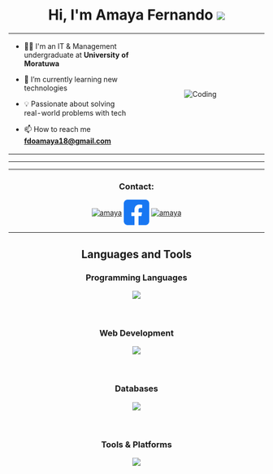 



<h1 align="center">Hi, I'm Amaya Fernando <img src='https://raw.githubusercontent.com/MartinHeinz/MartinHeinz/master/wave.gif' height= 35px></h1>



<!--- About -->
<table align="center">
  <tr>
    <td width="50%" align="left">
    
- 🧑‍🎓 I'm an IT & Management undergraduate at **University of Moratuwa**
  
-  🌱 I’m currently learning new technologies

- 💡 Passionate about solving real-world problems with tech

- 📫 How to reach me **fdoamaya18@gmail.com**
  
    </td>
    <td width="70%" align="center">
      <img align="center" alt="Coding" width="500" src="https://camo.githubusercontent.com/08379040ed04c695c89593ee75845b3bcfd057b7a5c3e945d8dd18fa9d74c33b/68747470733a2f2f6465762d746f2d75706c6f6164732e73332e616d617a6f6e6177732e636f6d2f692f64347476756b6274356d726133376376776b6c6b2e6769663f7261773d74727565">
    </td>
  </tr>
</table>

---



---

<h3 align="center">Contact:</h3>
<p align="center">
<a href="https://www.linkedin.com/in/amaya-fernando" target="blank"><img align="center" src="https://github.com/IshanHansaka/skill-icons/blob/main/icons/LinkedIn.svg" alt="amaya" height="50" width="50" /></a>
<a href="https://www.facebook.com/share/1JRUCKaBBH/a" target="blank"><img align="center" src="https://github.com/IshanHansaka/skill-icons/blob/IshanHansaka/icons/fb.svg" alt="amaya" height="50" width="50" /></a>
<a href="https://www.instagram.com/___amaya__fernando_?igsh=Z2U2ZWkwNXZjOTV3" target="blank"><img align="center" src="https://github.com/IshanHansaka/skill-icons/blob/main/icons/Instagram.svg" alt="amaya" height="50" width="50" /></a>

</p>

---


<h2 align="center">Languages and Tools</h2>

<p align="center"> 

  <h3 align="center">Programming Languages</h3>
  <p align="center">
  <img src="https://skillicons.dev/icons?i=c,cpp,java,js,php,html,css" />
  </p>
  <br/>

  <!-- Frameworks & Libraries -->
  <h3 align="center">Web Development</h3>
  <p align="center">
  <img src="https://skillicons.dev/icons?i=react,tailwind,nodejs,laravel,dotnet" />
  </p>
  <br/>

  <!-- Databases -->
  <h3 align="center">Databases</h3>
  <p align="center">
  <img src="https://skillicons.dev/icons?i=postgres,mysql,mongodb" />
  </p>
  <br/>

  <!-- Tools & Platforms -->
  <h3 align="center">Tools & Platforms</h3>
  <p align="center">
  <img src="https://skillicons.dev/icons?i=git,postman,azure,figma" />
  </p>

</p>
